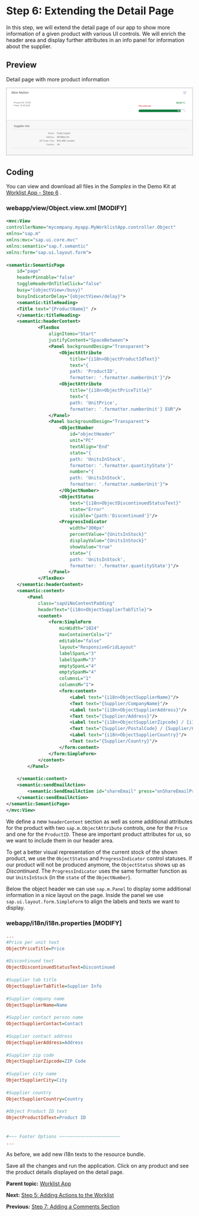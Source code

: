 <!-- loiob561d146f9114b029bd60fa26df09c6b -->

# Step 6: Extending the Detail Page

In this step, we will extend the detail page of our app to show more information of a given product with various UI controls. We will enrich the header area and display further attributes in an info panel for information about the supplier.



## Preview

   
  
<a name="loiob561d146f9114b029bd60fa26df09c6b__fig_z3h_cty_c5"/>Detail page with more product information

 ![](images/Tutorial_Worklist_Step_6_Preview_49780e4.png "Detail page with more product information") 



## Coding

You can view and download all files in the *Samples* in the Demo Kit at [Worklist App - Step 6](https://ui5.sap.com/#/entity/sap.m.tutorial.worklist/sample/sap.m.tutorial.worklist.06) .



### webapp/view/Object.view.xml \[MODIFY\]

```xml
<mvc:View
controllerName="mycompany.myapp.MyWorklistApp.controller.Object"
xmlns="sap.m"
xmlns:mvc="sap.ui.core.mvc"
xmlns:semantic="sap.f.semantic"
xmlns:form="sap.ui.layout.form">

<semantic:SemanticPage
    id="page"
    headerPinnable="false"
    toggleHeaderOnTitleClick="false"
    busy="{objectView>/busy}"
    busyIndicatorDelay="{objectView>/delay}">
    <semantic:titleHeading>
    <Title text="{ProductName}" />
    </semantic:titleHeading>
    <semantic:headerContent>
			<FlexBox
				alignItems="Start"
				justifyContent="SpaceBetween">
				<Panel backgroundDesign="Transparent">
					<ObjectAttribute
						title="{i18n>ObjectProductIdText}"
						text="{
						path: 'ProductID',
						formatter: '.formatter.numberUnit'}"/>
					<ObjectAttribute
						title="{i18n>ObjectPriceTitle}"
						text="{
						path: 'UnitPrice',
						formatter: '.formatter.numberUnit'} EUR"/>
				</Panel>
				<Panel backgroundDesign="Transparent">
					<ObjectNumber
						id="objectHeader"
						unit="PC"
						textAlign="End"
						state="{
						path: 'UnitsInStock',
						formatter: '.formatter.quantityState'}"
						number="{
						path: 'UnitsInStock',
						formatter: '.formatter.numberUnit'}">
					</ObjectNumber>
					<ObjectStatus
						text="{i18n>ObjectDiscontinuedStatusText}"
						state="Error"
						visible="{path:'Discontinued'}"/>
					<ProgressIndicator
						width="300px"
						percentValue="{UnitsInStock}"
						displayValue="{UnitsInStock}"
						showValue="true"
						state="{
						path: 'UnitsInStock',
						formatter: '.formatter.quantityState'}"/>
				</Panel>
			</FlexBox>
    </semantic:headerContent>
    <semantic:content>
        <Panel
            class="sapUiNoContentPadding"
            headerText="{i18n>ObjectSupplierTabTitle}">
            <content>
                <form:SimpleForm
                    minWidth="1024"
                    maxContainerCols="2"
                    editable="false"
                    layout="ResponsiveGridLayout"
                    labelSpanL="3"
                    labelSpanM="3"
                    emptySpanL="4"
                    emptySpanM="4"
                    columnsL="1"
                    columnsM="1">
                    <form:content>
                        <Label text="{i18n>ObjectSupplierName}"/>
                        <Text text="{Supplier/CompanyName}"/>
                        <Label text="{i18n>ObjectSupplierAddress}"/>
                        <Text text="{Supplier/Address}"/>
                        <Label text="{i18n>ObjectSupplierZipcode} / {i18n>ObjectSupplierCity}"/>
                        <Text text="{Supplier/PostalCode} / {Supplier/City}"/>
                        <Label text="{i18n>ObjectSupplierCountry}"/>
                        <Text text="{Supplier/Country}"/>
                    </form:content>
                </form:SimpleForm>
            </content>
        </Panel>

    </semantic:content>
    <semantic:sendEmailAction>
        <semantic:SendEmailAction id="shareEmail" press="onShareEmailPress"/>
    </semantic:sendEmailAction>
</semantic:SemanticPage>
</mvc:View>
```

We define a new `headerContent` section as well as some additional attributes for the product with two `sap.m.ObjectAttribute` controls, one for the `Price` and one for the `ProductID`. These are important product attributes for us, so we want to include them in our header area.

To get a better visual representation of the current stock of the shown product, we use the `ObjectStatus` and `ProgressIndicator` control statuses. If our product will not be produced anymore, the `ObjectStatus` shows up as *Discontinued*. The `ProgressIndicator` uses the same formatter function as our `UnitsInStock` \(in the `state` of the `ObjectNumber`\).

Below the object header we can use `sap.m.Panel` to display some additional information in a nice layout on the page. Inside the panel we use `sap.ui.layout.form.SimpleForm` to align the labels and texts we want to display.



### webapp/i18n/i18n.properties \[MODIFY\]

```ini
...
#Price per unit text
ObjectPriceTitle=Price

#Discontinued text
ObjectDiscontinuedStatusText=Discontinued

#Supplier tab title
ObjectSupplierTabTitle=Supplier Info

#Supplier company name
ObjectSupplierName=Name

#Supplier contact person name
ObjectSupplierContact=Contact

#Supplier contact address
ObjectSupplierAddress=Address

#Supplier zip code
ObjectSupplierZipcode=ZIP Code

#Supplier city name
ObjectSupplierCity=City

#Supplier country
ObjectSupplierCountry=Country

#Object Product ID text
ObjectProductIdText=Product ID


#~~~ Footer Options ~~~~~~~~~~~~~~~~~~~~~~~
...
```

As before, we add new i18n texts to the resource bundle.

Save all the changes and run the application. Click on any product and see the product details displayed on the detail page.

**Parent topic:** [Worklist App](worklist-app-6a6a621.md "In this tutorial we will build an app using SAPUI5 that, for example, a shop owner can use to manage his product stock levels.")

**Next:** [Step 5: Adding Actions to the Worklist](step-5-adding-actions-to-the-worklist-2da220f.md "Now we can easily spot shortages on our stock, but we would also like to take action and resolve it. Either we can decide to remove the product until the shortage is resolved or order new items of the product. In this step, we will add these actions to the footer of the worklist table.")

**Previous:** [Step 7: Adding a Comments Section](step-7-adding-a-comments-section-c73dfe3.md "In this step, we extend the product detail view by adding a feature allowing to add comments to the product.")


